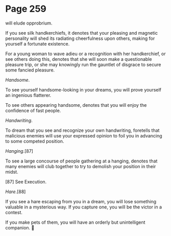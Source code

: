 # Page 259
will elude opprobrium.


If you see silk handkerchiefs, it denotes that your pleasing
and magnetic personality will shed its radiating cheerfulness
upon others, making for yourself a fortunate existence.


For a young woman to wave adieu or a recognition with her handkerchief,
or see others doing this, denotes that she will soon make a questionable
pleasure trip, or she may knowingly run the gauntlet of disgrace to secure
some fancied pleasure.


_Handsome_.


To see yourself handsome-looking in your dreams, you will prove
yourself an ingenious flatterer.


To see others appearing handsome, denotes that you will enjoy
the confidence of fast people.


_Handwriting_.


To dream that you see and recognize your own handwriting,
foretells that malicious enemies will use your expressed opinion
to foil you in advancing to some competed position.


_Hanging_.[87]


To see a large concourse of people gathering at a hanging,
denotes that many enemies will club together to try to demolish
your position in their midst.



[87] See Execution.


_Hare_.[88]


If you see a hare escaping from you in a dream, you will lose
something valuable in a mysterious way. If you capture one,
you will be the victor in a contest.


If you make pets of them, you will have an orderly
but unintelligent companion.
